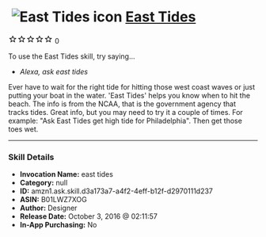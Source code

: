 # &nbsp;<img src="skill_icon" alt="East Tides icon" width="36"> [East Tides](http://alexa.amazon.com/#skills/amzn1.ask.skill.d3a173a7-a4f2-4eff-b12f-d2970111d237)
![0 stars](../../images/ic_star_border_black_18dp_1x.png)![0 stars](../../images/ic_star_border_black_18dp_1x.png)![0 stars](../../images/ic_star_border_black_18dp_1x.png)![0 stars](../../images/ic_star_border_black_18dp_1x.png)![0 stars](../../images/ic_star_border_black_18dp_1x.png) 0

To use the East Tides skill, try saying...

* *Alexa, ask east tides*

Ever have to wait for the right tide for hitting those west coast waves or just putting your boat in the water. 'East Tides' helps you know when to hit the beach. The info is from the NCAA, that is the government agency that tracks tides. Great info, but you may need to try it a couple of times. For example: "Ask East Tides get high tide for Philadelphia". Then get those toes wet.

***

### Skill Details

* **Invocation Name:** east tides
* **Category:** null
* **ID:** amzn1.ask.skill.d3a173a7-a4f2-4eff-b12f-d2970111d237
* **ASIN:** B01LWZ7XOG
* **Author:** Designer
* **Release Date:** October 3, 2016 @ 02:11:57
* **In-App Purchasing:** No
